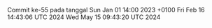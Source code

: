 Commit ke-55 pada tanggal Sun Jan 01 14:00 2023 +0100
Fri Feb 16 14:43:06 UTC 2024
Wed May 15 09:43:20 UTC 2024
